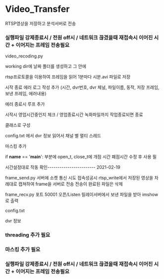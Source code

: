 # Video_Transfer
RTSP영상을 저장하고 분석서버로 전송

### 실행파일 강제종료시 / 전원 off시 / 네트워크 끊겼을때 재접속시 이어진 시간 + 이어지는 프레임 전송필요

video_recoding.py

working dir에 날짜 폴더를 생성하고 그 안에

rtsp프로토콜을 이용하여 프레임을 읽어 1분마다 시분.avi 파일로 저장

시작 종료 에러 로그 작성 추가 (시간, dvr번호, dvr 체널, 파일이름, 동작, 저장 프레임, 보낸 프레임, 에러내용) 

에러 종료시 루프 추가

시작시 영업시간중인지 체크 / 영업종료시간 녹화파일까지 작업종료되면 종료

클래스로 구성

config.txt 에서 dvr 정보 읽어서 채널 별 멀티 스레드

마스킹 추가

if __name__ == '__main__': 부분에 open_t, close_t에 개점 시간 폐점시간 수정 후 사용 필

시간설정대로 작동 확인------------------------ 2021-02-19



frame_send.py
서버에 소켓 통신 시도
접속성공시
rtsp_write에서 저장된 영상을 차례대로 캡쳐하여 frame을 서버로 전송
전송이 완료된 파일은 삭제

frame_recv.py
포트 50001 오픈/Listen
릴레이서버에서 보낸 파일을 받아 imshow로 출력

config.txt

dvr 정보 

### threading 추가 필요
### 마스킹 추가 필요
### 실행파일 강제종료시 / 전원 off시 / 네트워크 끊겼을때 재접속시 이어진 시간 + 이어지는 프레임 전송필요
